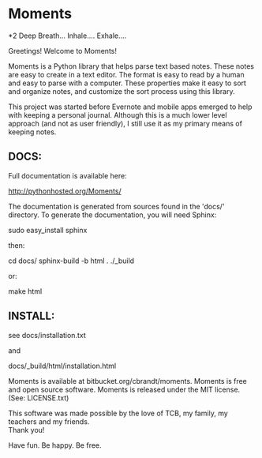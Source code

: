 Moments
========

*2
Deep Breath... Inhale.... Exhale.... 

Greetings!
Welcome to Moments!

Moments is a Python library that helps parse text based notes.  These notes are easy to create in a text editor.  The format is easy to read by a human and easy to parse with a computer.  These properties make it easy to sort and organize notes, and customize the sort process using this library. 

This project was started before Evernote and mobile apps emerged to help with keeping a personal journal.  Although this is a much lower level approach (and not as user friendly), I still use it as my primary means of keeping notes. 

DOCS:
---------

Full documentation is available here:

http://pythonhosted.org/Moments/

The documentation is generated from sources found in the 'docs/' directory. To generate the documentation, you will need Sphinx:

   sudo easy_install sphinx

then:

   cd docs/
   sphinx-build -b html . ./_build

or:

   make html

INSTALL:
----------

see docs/installation.txt

and

docs/_build/html/installation.html



Moments is available at bitbucket.org/cbrandt/moments. 
Moments is free and open source software. 
Moments is released under the MIT license.  (See: LICENSE.txt)

This software was made possible by the love of TCB, my family, my teachers and my friends.  
Thank you!

Have fun. Be happy. Be free.
